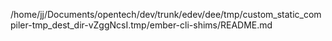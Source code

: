 /home/jj/Documents/opentech/dev/trunk/edev/dee/tmp/custom_static_compiler-tmp_dest_dir-vZggNcsI.tmp/ember-cli-shims/README.md